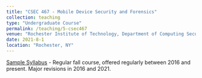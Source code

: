 ```yaml
---
title: "CSEC 467 - Mobile Device Security and Forensics"
collection: teaching
type: "Undergraduate Course"
permalink: /teaching/5-csec467
venue: "Rochester Institute of Technology, Department of Computing Security"
date: 2021-8-1
location: "Rochester, NY"
---
```


[Sample Syllabus](https://github.com/nerdprof/nerdprof.github.io/blob/master/files/FA21-CSEC467.pdf) - Regular fall course, offered regularly between 2016 and present. Major revisions in 2016 and 2021.

